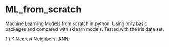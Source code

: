 # ML_from_scratch
Machine Learning Models from scratch in python. Using only basic packages and compared with sklearn models. Tested with the iris data set.

1.) K Nearest Neighbors (KNN)
